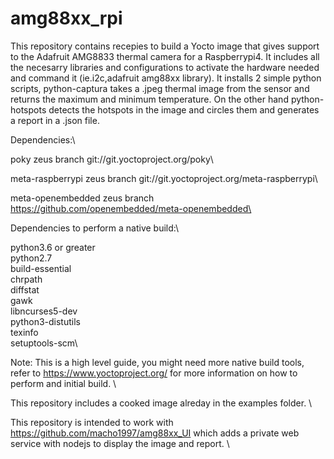 # amg88xx_rpi
This repository contains recepies to build a Yocto image that gives support to the Adafruit AMG8833 thermal camera for a Raspberrypi4. It includes all the necesarry libraries and configurations to activate the hardware needed and command it (ie.i2c,adafruit amg88xx library). It installs 2 simple python scripts, python-captura takes a .jpeg thermal image from the sensor and returns the maximum and minimum temperature. On the other hand python-hotspots detects the hotspots in the image and circles them and generates a report in a .json file. 

Dependencies:\

poky zeus branch git://git.yoctoproject.org/poky\

meta-raspberrypi zeus branch git://git.yoctoproject.org/meta-raspberrypi\

meta-openembedded zeus branch https://github.com/openembedded/meta-openembedded\

Dependencies to perform a native build:\

python3.6 or greater\
python2.7\
build-essential\
chrpath\
diffstat\
gawk\
libncurses5-dev\
python3-distutils\
texinfo\
setuptools-scm\

Note: This is a high level guide, you might need more native build tools, refer to https://www.yoctoproject.org/ for more information on how to perform and initial build. \

This repository includes a cooked image alreday in the examples folder. \

This repository is intended to work with https://github.com/macho1997/amg88xx_UI which adds a private web service with nodejs to display the image and report. \

